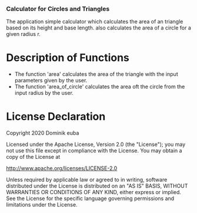 ### Calculator for Circles and Triangles

The application simple calculator which calculates the area of an triangle based on its height and base length.
also calculates the area of a circle for a given radius r.

# Description of Functions

- The function 'area' calculates the area of the triangle with the input parameters given by the user.
- The function 'area_of_circle' calculates the area oft the circle from the input radius by the user. 


# License Declaration

Copyright 2020 Dominik euba

Licensed under the Apache License, Version 2.0 (the "License"); you may not use this file except in compliance with the License. You may obtain a copy of the License at

http://www.apache.org/licenses/LICENSE-2.0

Unless required by applicable law or agreed to in writing, software distributed under the License is distributed on an "AS IS" BASIS, WITHOUT WARRANTIES OR CONDITIONS OF ANY KIND, either express or implied. See the License for the specific language governing permissions and limitations under the License.






